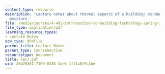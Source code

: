 ```yaml
---
content_type: resource
description: 'Lecture notes about thermal aspects of a building: condensation and
  moisture.'
file: /media/courses/4-401-introduction-to-building-technology-spring-2006/38b76361710981853ce61ff1a8f9c1be_lec7.pdf
file_type: application/pdf
learning_resource_types:
- Lecture Notes
ocw_type: OCWFile
parent_title: Lecture Notes
parent_type: CourseSection
resourcetype: Document
title: lec7.pdf
uid: 38b76361-7109-8185-3ce6-1ff1a8f9c1be
---
```

